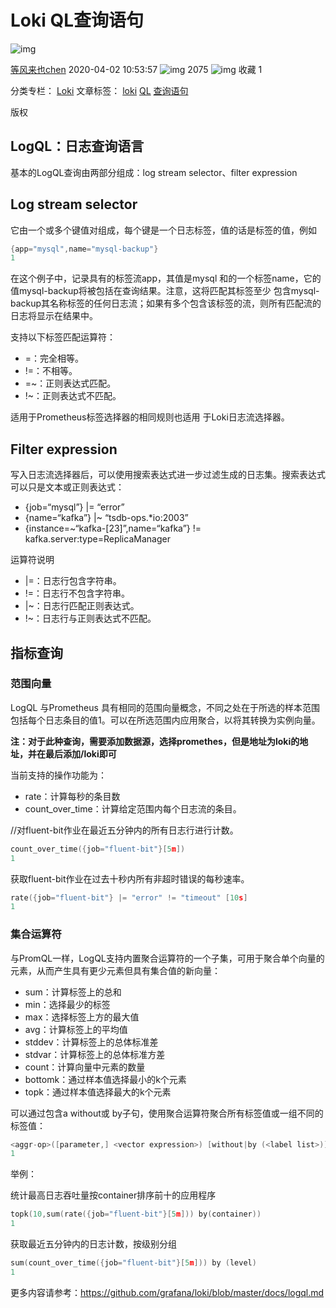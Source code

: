 # Loki QL查询语句

![img](https://csdnimg.cn/release/blogv2/dist/pc/img/original.png)

[等风来也chen](https://blog.csdn.net/weixin_44267608) 2020-04-02 10:53:57 ![img](https://csdnimg.cn/release/blogv2/dist/pc/img/articleReadEyes.png) 2075 ![img](https://csdnimg.cn/release/blogv2/dist/pc/img/tobarCollect.png) 收藏 1

分类专栏： [Loki](https://blog.csdn.net/weixin_44267608/category_8817489.html) 文章标签： [loki](https://www.csdn.net/tags/MtzaMg0sODczMzYtYmxvZwO0O0OO0O0O.html) [QL](https://so.csdn.net/so/search/s.do?q=QL&t=blog&o=vip&s=&l=&f=&viparticle=) [查询语句](https://www.csdn.net/tags/MtTaEg0sMTc5MzMtYmxvZwO0O0OO0O0O.html)

版权

## LogQL：日志查询语言

基本的LogQL查询由两部分组成：log stream selector、filter expression

## Log stream selector

它由一个或多个键值对组成，每个键是一个日志标签，值的话是标签的值，例如

```c
{app="mysql",name="mysql-backup"}
1
```

在这个例子中，记录具有的标签流app，其值是mysql 和的一个标签name，它的值mysql-backup将被包括在查询结果。注意，这将匹配其标签至少 包含mysql-backup其名称标签的任何日志流；如果有多个包含该标签的流，则所有匹配流的日志将显示在结果中。

支持以下标签匹配运算符：

- =：完全相等。
- !=：不相等。
- =~：正则表达式匹配。
- !~：正则表达式不匹配。

适用于Prometheus标签选择器的相同规则也适用 于Loki日志流选择器。

## Filter expression

写入日志流选择器后，可以使用搜索表达式进一步过滤生成的日志集。搜索表达式可以只是文本或正则表达式：

- {job=“mysql”} |= “error”
- {name=“kafka”} |~ “tsdb-ops.*io:2003”
- {instance=~“kafka-[23]”,name=“kafka”} !=
  kafka.server:type=ReplicaManager

运算符说明

- |=：日志行包含字符串。
- !=：日志行不包含字符串。
- |~：日志行匹配正则表达式。
- !~：日志行与正则表达式不匹配。

## 指标查询

### 范围向量

LogQL 与Prometheus 具有相同的范围向量概念，不同之处在于所选的样本范围包括每个日志条目的值1。可以在所选范围内应用聚合，以将其转换为实例向量。

**注：对于此种查询，需要添加数据源，选择promethes，但是地址为loki的地址，并在最后添加/loki即可**

当前支持的操作功能为：

- rate：计算每秒的条目数
- count_over_time：计算给定范围内每个日志流的条目。

//对fluent-bit作业在最近五分钟内的所有日志行进行计数。

```c
count_over_time({job="fluent-bit"}[5m])    
1
```

获取fluent-bit作业在过去十秒内所有非超时错误的每秒速率。

```c
rate({job="fluent-bit"} |= "error" != "timeout" [10s]  
1
```

### 集合运算符

与PromQL一样，LogQL支持内置聚合运算符的一个子集，可用于聚合单个向量的元素，从而产生具有更少元素但具有集合值的新向量：

- sum：计算标签上的总和
- min：选择最少的标签
- max：选择标签上方的最大值
- avg：计算标签上的平均值
- stddev：计算标签上的总体标准差
- stdvar：计算标签上的总体标准方差
- count：计算向量中元素的数量
- bottomk：通过样本值选择最小的k个元素
- topk：通过样本值选择最大的k个元素

可以通过包含a without或 by子句，使用聚合运算符聚合所有标签值或一组不同的标签值：

```c
<aggr-op>([parameter,] <vector expression>) [without|by (<label list>)]
1
```

举例：

统计最高日志吞吐量按container排序前十的应用程序

```c
topk(10,sum(rate({job="fluent-bit"}[5m])) by(container))
1
```

获取最近五分钟内的日志计数，按级别分组

```c
sum(count_over_time({job="fluent-bit"}[5m])) by (level)
1
```

更多内容请参考：https://github.com/grafana/loki/blob/master/docs/logql.md